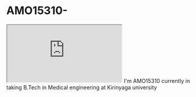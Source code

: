 # AMO15310-
<iframe src= "https://skyline.github.com/AMO15310/2021"></iframe>
I'm AMO15310
 currently in taking B.Tech in Medical engineering at Kirinyaga university
